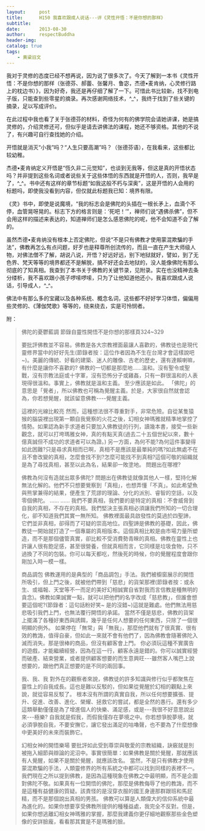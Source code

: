 ```yaml
---
layout:     post
title:      H150 我喜欢跟成人说话---评《灵性开悟：不是你想的那样》
subtitle:   
date:       2013-08-30
author:     respectBuddha
header-img: 
catalog: true
tags:
    - 黄粱旧文
---
```


我对于灵修的态度已经不想再说，因为说了很多次了。今天了解到一本书《灵性开悟：不是你想的那样（张德芬、郝蕾、张馨月、鲁宓，杰德•麦肯纳，心灵修行路上的枕边书）》，因为好奇，我还是再仔细了解了一下。可惜此书比较新，找不到电子版，只能查到些零星的摘录。再次感谢网络技术，^_^，我终于找到了些关键的摘录，足以写成评价。

在此过程中我也看了关于张德芬的材料，奇怪为何有的佛学院会请她讲课，她是搞灵修的，介绍灵修还可，但似乎是请去讲佛法的课程，她还不够资格。其他的不说了，有兴趣可自行查找她的介绍。

开悟就是消灭“小我”吗？“人生只要高潮”吗？（张德芬语），在我看来，这些都比较幼稚。

杰德•麦肯纳定义开悟是“恆久非二元觉知”，也谈到无我等，但这是真的开悟状态吗？并非提到这些名词或者说些关于这些体悟的东西就是开悟的人，否则，我早是了，^_^。书中还有这样的章节标题“如我这般不朽与深奥”，这是开悟的人会用的标题吗，即使我没看到内容，但仅就此标题我已知：境界有限。

《灵》书中，即使是说魔境，“我的标志会是佛陀的头插在一根长矛上，血滴个不停，血管晃呀晃的。标志下方的格言则是：‘死吧！’”，禅师们说“遇佛杀佛”，但不会用这样的描述来表达的，知道禅师们是怎么感恩佛陀的呢，他不会知道不会了解的。

虽然杰德•麦肯纳没有根本上否定佛陀，但说“不是只有佛教才使用蒙混欺騙的手法”，佛教再怎么有点问题，好歹也是释尊所创流传的，而且一直在产生大师级人物，对佛法僧不了解，胡说八说，开悟？好远好远，别下地狱就好，譬如，到了无色界、梵天等等的境界都还不是解脱，搞不好还会去地狱的，没人能像佛陀有那么彻底的了知真相。我查到了本书关于佛教的关键节录，见附录。实在也没精神去条分缕析，我不喜欢跟小孩子啰嗦啰嗦，只为了让他知道他还小，我喜欢跟成人说话，引导成人，^_^。

佛法中有那么多的宝藏以及各种系统、概念名词，这些都不好好学习体悟，偏偏用些灵修的、《薄伽梵歌》等等的，绕来绕去，实是可怜悯者。

附：

> 佛陀的憂鬱藍調
> 節錄自靈性開悟不是你想的那樣頁324~329
> 
> 要批評佛教並不容易。佛教是各大宗教裡面最讓人喜歡的，佛教徒也是現代靈修界當中的好好先生(節錄者按：這位作者因為不生在台灣才會這樣說吧~)。美麗的傳統、好看的建築、迷人的雕像、古老的歷史，還有達賴喇嘛，有什麼是讓你不喜歡的?
>    佛教的一切都是那麼地……溫和。沒有聖令或聖戰，沒有宗教法庭或十字軍，沒有恐怖分子或雞姦，只有一群很溫和的人表現得很溫和。事實上，佛教就是溫和主義。
>     至少應該是如此。
>     「佛陀」的意思是「覺者」，所以佛教也可稱為覺醒主義。於是，大家很自然就會認為，你若想覺醒，就該留意佛教----覺醒主義。
>  
> 這裡的光線比較亮
>     然而，這種想法很不尊重對手，非常危險。自從某隻猿猴的腦袋裡出現第一顆自我覺察的火花之後，幻相女神瑪雅就精準地掌控了情勢。如果認為新手求道者只要加入佛教徒的行列，讀幾本書，接受一些新觀念，就可以打垮瑪雅女神，真的有點天真(過去二十五個世紀以來，數十億真誠但不成功的求道者可以為證。)
>     另一方面，為何不能?為何這件事變得如此困難?只是尋求真相而已啊，真相不是應該是最單純的嗎?如此無處不在且不會改變的真相，怎麼會找不到?怎麼可能找不到真相?這個可敬的組織就是為了尋找真相，甚至以此為名，結果卻一敗塗地。
>    問題出在哪裡?
>  
> 佛教為何沒有造就出眾多佛陀?
>    問題出在佛教徒就像其他人一樣，堅持化解無法化解的。他們不只想要覺察到「真相」，也想弄懂「不真」。如此希望魚與熊掌兼得的結果，便產生了荒謬的理論、分化的派別、睿智的空話，以及零個佛陀。
>  ……
>  ……
>    我們不要真相，我們要的是特定的真相：不會威脅到自我的真相，不存在的真相。我們堅決主張真相必須讓我們所知的一切合理化，卻不知道我們其實一無所知。
>     佛教裡面最具啟發性的莫過於四聖諦，它們並非真相，卻得而了可疑的崇高地位。四聖諦是佛教的基礎，因此，佛教徒一開始就打造了一個專屬的真相版本。這個真相比較是由市場力量所塑造，而不是那個儘管真實，卻比較不受消費勢青睞的真相。佛教在靈性上也許讓人很有飽足感，甚至很營養，但就真相而言，它同樣是垃圾食物，只不過換了不同的包裝。你可以每天都吃，然後死的時候，你的覺醒程度會跟你剛加入時一模一樣。
>  
> 商品調包
>    佛教運用的是典型的「商品調包」手法。我們被櫥窗展示的開悟所吸引，但上門之後，就被他們帶到「慈悲」的貨架那裡(節錄者按：或永生、或福報、天堂等不一而足的美好幻相誠實自省對我而言信教是種無明的貪念)。佛教如果誠實一點，就可以把他們的名字改成「慈悲教」，但誰會想要這個呢?(節錄者：這句話粉好笑~ 是的沒錯~)這就是難處。他們無法用慈悲吸引我們上門，也無法覆行開悟的承諾。
> 當然不僅是慈悲，佛教的貨架上擺滿了各種好東西與誘餌，幾乎是任何人想要的任何東西，只除了一個很明顯的例外。
>    如果停在「無常」與「無我」，那麼他們就有了很真實、很有效的教誨，值得自豪，但如此一來就不會有他們了，因為佛教會隨著佛陀入滅而消失。那是很棒的商品，但沒有顧客會上門。
>    你必須玩這種不實廣告的遊戲，才能繼續經營，因為在這一行，顧客永遠是錯的。你可以誠實經營而破產、結束營業，或者提供顧客想要的而生意興旺---雖然客人嘴巴上說想要的，跟他們真正想要的是不同的兩回事。
>  
> 我、我、我
>    對外在的觀察者來說，佛教徒的許多知識與修行似乎都聚焦在靈性上的自我成長。這也是難以反駁的，但如果從覺醒於幻相的觀點上來說，就從容易反駁了。
>    根本沒有所謂的真實自我，所以任何想要擴張、提升、促進、改善、進化、榮耀、拯救它的嘗試，都是全然的愚行。還有多少這類舉動僅僅是為了增進個人的快樂、滿足感，或是---我很不好意思說出來---極樂?
>    自我就是假我，而假我僅存在夢境之中。你若想爭脫夢境，就必須爭脫自我，不要安撫它，讓它發出滿足的咕嚕聲，也不要為了什麼想像中更美好的未來而裝飾它。
>  
> 幻相女神的開悟樂場
>    要批評如此受到尊崇與敬愛的宗教組織，訣竅就是別被拖入細節與辯論的泥沼中。事實很簡單：如果佛教是關於覺醒，那就應該有人覺醒，如果不是關於覺醒，就應該改名。
>    當然，不是只有佛教才使用蒙混欺騙的手法，人類靈修界的所有系統之中都可以找到同樣的表裡不一。我們現在之所以提到佛教，是因為這種現象在佛教之中最明顯，而不是企圖對佛陀不敬。如果真有一位開悟的佛陀，那麼是佛教侮辱了他的教誨，而不是這種有益健康的質疑。該責怪的是沒穿衣服的國王身邊那群跟班和馬屁精，而不是那個說出真相的男孩。
>    佛教可以算是人類偉大的信仰系統中最為進化的。如果你想要享受佛教所提供的種種益處，我完全不反對。但是，如果你想逃離幻相女神瑪雅的掌握，那麼我建義你更仔細地觀察那些金色塑像的安詳臉龐，看看那其實是不是瑪雅的臉。
